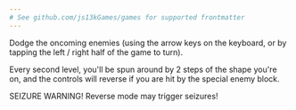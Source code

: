 ```yaml
---
# See github.com/js13kGames/games for supported frontmatter
---
```

Dodge the oncoming enemies (using the arrow keys on the keyboard, or by tapping the left / right half of the game to turn).

Every second level, you'll be spun around by 2 steps of the shape you're on, and the controls will reverse if you are hit by the special enemy block.

SEIZURE WARNING! Reverse mode may trigger seizures!